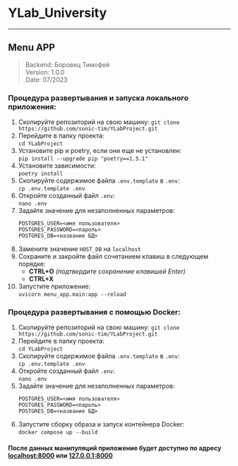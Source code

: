 # YLab_University
***

## Menu APP 

> Backend: Боровец Тимофей  
> Version: 1.0.0  
> Date: 07/2023

### Процедура развертывания и запуска локального приложения:
1. Скопируйте репозиторий на свою машину:
    `git clone https://github.com/sonic-tim/YLabProject.git`
2. Перейдите в папку проекта:  
    `cd YLabProject`
3. Установите pip и poetry, если они еще не установлен:  
    `pip install --upgrade pip "poetry==1.5.1"`
4. Установите зависимости:  
    `poetry install`
5. Скопируйте содержимое файла `.env.template` в `.env`:  
    `cp .env.template .env`
6. Откройте созданный файл `.env`:  
    `nano .env`
7. Задайте значение для незаполненных параметров:  
    ```
   POSTGRES_USER=<имя пользователя>
   POSTGRES_PASSWORD=<пароль>
   POSTGRES_DB=<название БД>
   ```  
8. Замените значение `HOST_DB` на `localhost`
9. Сохраните и закройте файл сочетанием клавиш в следующем порядке:    
    * **CTRL+O** *(подтвердите сохранение клавишей Enter)*  
    * **CTRL+X**
10. Запустите приложение:  
     `uvicorn menu_app.main:app --reload`

### Процедура развертывания с помощью Docker:
1. Скопируйте репозиторий на свою машину:
    `git clone https://github.com/sonic-tim/YLabProject.git`
2. Перейдите в папку проекта:  
    `cd YLabProject`  
3. Скопируйте содержимое файла `.env.template` в `.env`:  
    `cp .env.template .env`
4. Откройте созданный файл `.env`:  
    `nano .env`
5. Задайте значение для незаполненных параметров:  
    ```
   POSTGRES_USER=<имя пользователя>
   POSTGRES_PASSWORD=<пароль>
   POSTGRES_DB=<название БД>
   ```  
6. Запустите сборку образа и запуск контейнера Docker:  
    `docker compose up --build`

#### После данных манипуляций приложение будет доступно по адресу [localhost:8000](http://localhost:8000/docs) или [127.0.0.1:8000](http://127.0.0.1:8000/docs)

